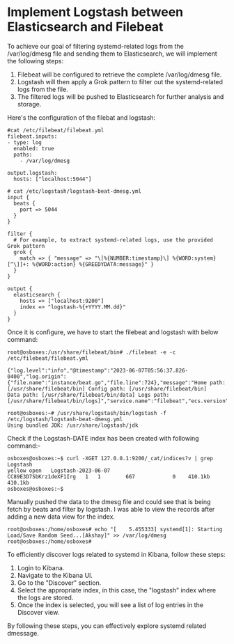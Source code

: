 # Implement Logstash between Elasticsearch and Filebeat


To achieve our goal of filtering systemd-related logs from the /var/log/dmesg file and sending them to Elasticsearch, we will implement the following steps:

1. Filebeat will be configured to retrieve the complete /var/log/dmesg file.
2. Logstash will then apply a Grok pattern to filter out the systemd-related logs from the file.
3. The filtered logs will be pushed to Elasticsearch for further analysis and storage.


Here's the configuration of the filebat and logstash:

```
#cat /etc/filebeat/filebeat.yml
filebeat.inputs:
- type: log
  enabled: true
  paths:
    - /var/log/dmesg

output.logstash:
  hosts: ["localhost:5044"]
```


```
# cat /etc/logstash/logstash-beat-dmesg.yml
input {
  beats {
    port => 5044
  }
}

filter {
  # For example, to extract systemd-related logs, use the provided Grok pattern
  grok {
    match => { "message" => "\[%{NUMBER:timestamp}\] %{WORD:system}[^\]]+: %{WORD:action} %{GREEDYDATA:message}" }
  }
}

output {
  elasticsearch {
    hosts => ["localhost:9200"]
    index => "logstash-%{+YYYY.MM.dd}"
  }
}
```

Once it is configure, we have to start the filebeat and logstash with below command:

```
root@osboxes:/usr/share/filebeat/bin# ./filebeat -e -c /etc/filebeat/filebeat.yml

{"log.level":"info","@timestamp":"2023-06-07T05:56:37.826-0400","log.origin":{"file.name":"instance/beat.go","file.line":724},"message":"Home path: [/usr/share/filebeat/bin] Config path: [/usr/share/filebeat/bin]
Data path: [/usr/share/filebeat/bin/data] Logs path: [/usr/share/filebeat/bin/logs]","service.name":"filebeat","ecs.version":"1.6.0"}

root@osboxes:~# /usr/share/logstash/bin/logstash -f /etc/logstash/logstash-beat-dmesg.yml
Using bundled JDK: /usr/share/logstash/jdk
```

Check if the Logstash-DATE index has been created with following command:-

```
osboxes@osboxes:~$ curl -XGET 127.0.0.1:9200/_cat/indices?v | grep Logstash
yellow open   Logstash-2023-06-07                  CC89E3D7SbKrz1deXF1Irg   1   1        667            0    410.1kb        410.1kb
osboxes@osboxes:~$
```

Manually pushed the data to the dmesg file and could see that is being fetch by beats and filter by logstash. I was able to view the records after adding a new data view for the index.

```
root@osboxes:/home/osboxes# echo "[    5.455333] systemd[1]: Starting Load/Save Random Seed...[Akshay]" >> /var/log/dmesg
root@osboxes:/home/osboxes#
```

To efficiently discover logs related to systemd in Kibana, follow these steps:

1. Login to Kibana.
2. Navigate to the Kibana UI.
3. Go to the "Discover" section.
4. Select the appropriate index, in this case, the "logstash" index where the logs are stored.
5. Once the index is selected, you will see a list of log entries in the Discover view.

By following these steps, you can effectively explore systemd related dmessage.

